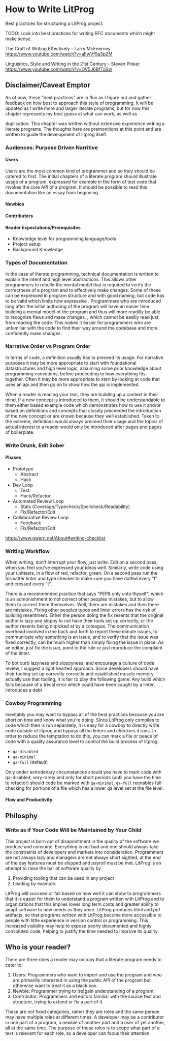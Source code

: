 # How to Write LitProg

Best practices for structuring a LitProg project.

TODO: Look into best practices for writing RFC documents
which might make sense.

The Craft of Writing Effectively - Larry McEnerney
https://www.youtube.com/watch?v=aFwVf5a3pZM

Linguistics, Style and Writing in the 21st Century - Steven Pinker
https://www.youtube.com/watch?v=OV5J6BfToSw


## Disclaimer/Caveat Emptor

As of now, these "best practices" are in flux as I figure out and gather feedback on how best to approach this style of programming. It will be updated as I write more and larger literate programs, but for now this chapter represents my best guess at what can work, as well as 

duplication:
This chapter was written without extensive experience writing
a literate programs. The thoughts here are premonitions at
this point and are written to guide the development of litprog
itself.


### Audiences: Purpose Driven Narritive

#### Users

Users are the most common kind of programmer and so they should be
catered to first. The initial chapters of a literate program should
illustrate usage of a program, expressed for example in the form of
test code that invokes the core API of a program. It should be
possible to read this documentation like an essay from beginning

#### Newbies

#### Contributors

#### Reader Expectations/Prerequisites

 - Knowledge level for programming language/tools
 - Project setup
 - Background Knowledge
 

### Types of Documentation

In the case of literate programming, technical documentation is written to explain the intent and high level abstractions. This allows other programmers to rebuild the mental model that is required to verify the correctness of a program and to effectively make changes. Some of these can be expressed in program structure and with good naming, but code has to be valid which limits how expressive . Programmers who are introduced long after the initial authoring of the program will have an easier time building a mental model of the program and thus will more readilly be able to recognize flaws and make changes. , which cannot be easilly read just from reading the code. This makes it easier for programmers who are unfamiliar with the code to find their way around the codebase and more confidently make changes.


### Narrative Order vs Program Order

In terms of code, a definition usually has to preceed its usage. For narrative purposes it may be more appropriate to start with foundational datastructures and high level logic, assuming some prior knowledge about programming convetions, before proceeding to how everything fits together. Often it may be more appropriate to start by looking at code that uses an api and then go on to show how the api is implemented.

When a reader is reading your text, they are building up a context in their mind. If a new concept is introduced to them, it should be understandable to them either based example code which demonstrates how to use it and/or based on definitions and concepts that closely preceeded the introduction of the new concept or are known because they well established. Taken to the extreem, defintions would always preceed their usage and the topics of actual interest to a reader would only be introduced after pages and pages of boilerplate.



### Write Drunk, Edit Sober

#### Phases

- Prototype
    + Abstract
    + Hack
- Dev Loop
    + Test
    + Hack/Refactor
- Automated Review Loop
    + Stats (Coverage/Typecheck/Spellcheck/Readability)
    + Fix/Refactor/Edit
- Collaborative Review Loop
    + Feedback
    + Fix/Refactor/Edit

https://www.gwern.net/About#writing-checklist



### Writing Workflow

When writing, don't interrupt your flow, just write. Edit on a
second pass, when you feel you've expressed your ideas well.
Similarly, write code using your unittests, in a flow of red,
refactor, green. On a second pass run the formatter linter
and type checker to make sure you have dotted every "I" and
crossed every "t".

There is a recommended practice that says "PEP8 only unto
thyself", which is an admonishment to not correct other peoples
mistakes, but to allow them to correct them themselves. Well,
there are mistakes and then there are mistakes. Fixing other
peoples typos and linter errors has the risk of building
resentment. Either the person doing the fix resents that the
original author is lazy and sloppy to not have their tools set up
correctly, or the author resents being nitpicked at by a
coleague. The communication overhead involved in the back and
forth to report these minute issues, to communicate why something
is an issue, and to verify that the issue was fixed correctly,
can be much higher than simply fixing the issue in place. As an
editor, just fix the issue, point to the rule or just reproduce
the complaint of the linter.

To bot curb lazyness and sloppyness, and encourage a culture of
code review, I suggest a light hearted approach. Since developers
should have their tooling set up correctly correctly and
established muscle memory actually use that tooling, it is fair
to play the following game: Any build which fails because of a
trivial error which could have been caught by a linter,
introduces a debt


### Cowboy Programming

Inevitably you may want to bypass all of the best practices
because you are short on time and know what you're doing. Since
LitProg only compiles to code which then is run separately, it is
easy for a cowboy to directly write code outside of litprog and
bypass all the linters and checkers it runs. In order to reduce
the temptation to do this, you can mark a file or peace of code
with a quality assurance level to control the build process of litprog:

 - `qa-disabled`
 - `qa-minimal`
 - `qa-full` (default)

Only under extrodenary circumstances should you have to mark code
with qa-disabled, very rarely and only for short periods (until
you have the time to refactor) should code be marked with
`qa-minimal`. `qa-full` reenables full checking for portions of
a file which has a lower qa level set at the file level.




#### Flow and Productivity

## Philosphy

### Write as if Your Code Will be Maintained by Your Child

This project is born out of disapointment in the quality of the
software we produce and consume. Everything is not bad and one
should always take the constraints of developers and markets into
consideration. Programmers are not always lazy and managers are
not always short sighted, at the end of the day features must be
shipped and payroll must be met. LitProg is an attempt to raise
the bar of software quality by

 1. Providing tooling that can be used in any project
 2. Leading by example.

LitProg will succeed or fail based on how well it can show to
programmers that it is easier for them to understand a program
written with LitProg and to organizations that this implies lower
long term costs and greater ability to adapt software to new
needs as they arise. LitProg produces html and pdf artifacts, so
that programs written with LitProg become more accessible to
people with little experience in version control or programming.
This increased visibility may help to expose poorly documented
and highly convoluted code, helping to justify the time needed
to improve its quality.



## Who is your reader?

There are three roles a reader may occupy that a literate program
needs to cater to.

 1. Users: Programmers who want to import and use the program and
    who are primarilly interested in using the public API of the
    program but otherwise want to treat it as a black box.
 2. Newbie: Programmer trying to (re)gain understanding of a
    program.
 3. Contributor: Programmers and editors familiar with the source
    text and structure, trying to extend or fix a part of it.

These are not fixed categories, rather they are roles and the same
person may have multiple roles at different times. A developer
may be a contributor in one part of a program, a newbie of another
part and a user of yet another, all at the same time. The purpose
of these roles is to scope what part of a text is relevant for
each role, so a developer can focus their attention.
